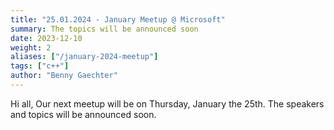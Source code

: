 ```yaml
---
title: "25.01.2024 - January Meetup @ Microsoft"
summary: The topics will be announced soon
date: 2023-12-10
weight: 2
aliases: ["/january-2024-meetup"]
tags: ["c++"]
author: "Benny Gaechter"
---
```


Hi all,
Our next meetup will be on Thursday, January the 25th. The speakers and topics will be announced soon.
